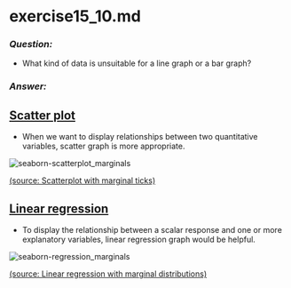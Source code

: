 # exercise15_10.md

### **_Question:_**

- What kind of data is unsuitable for a line graph or a bar graph?

### **_Answer:_**

## [Scatter plot](https://en.wikipedia.org/wiki/Scatter_plot)

- When we want to display relationships between two quantitative variables, scatter graph is more appropriate.

![seaborn-scatterplot_marginals](https://seaborn.pydata.org/_images/marginal_ticks.png)

[(source: Scatterplot with marginal ticks)](https://seaborn.pydata.org/examples/marginal_ticks.html)

## [Linear regression](https://en.wikipedia.org/wiki/Linear_regression)

- To display the relationship between a scalar response and one or more explanatory variables, linear regression graph would be helpful.

![seaborn-regression_marginals](https://seaborn.pydata.org/_images/regression_marginals.png)

[(source: Linear regression with marginal distributions)](https://seaborn.pydata.org/examples/regression_marginals.html)
